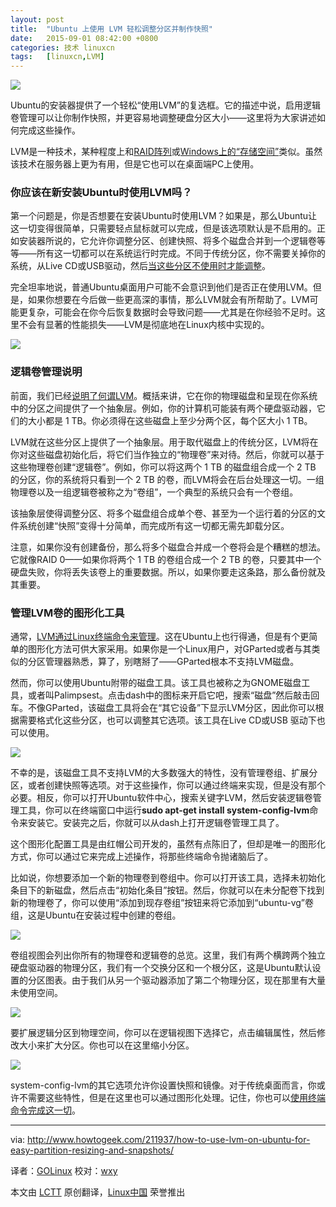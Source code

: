 ```yaml
---
layout: post
title:	"Ubuntu 上使用 LVM 轻松调整分区并制作快照"
date:	2015-09-01 08:42:00 +0800 
categories:	技术 linuxcn 
tags:	[linuxcn,LVM]
---
```



![](/Asserts/Images//attachment/album/201508/31/234513ykldvzvlrsftadk6.png)


Ubuntu的安装器提供了一个轻松“使用LVM”的复选框。它的描述中说，启用逻辑卷管理可以让你制作快照，并更容易地调整硬盘分区大小——这里将为大家讲述如何完成这些操作。


LVM是一种技术，某种程度上和[RAID阵列](http://www.howtogeek.com/162676/how-to-use-multiple-disks-intelligently-an-introduction-to-raid/)或[Windows上的“存储空间”](http://www.howtogeek.com/109380/how-to-use-windows-8s-storage-spaces-to-mirror-combine-drives/)类似。虽然该技术在服务器上更为有用，但是它也可以在桌面端PC上使用。


### 你应该在新安装Ubuntu时使用LVM吗？


第一个问题是，你是否想要在安装Ubuntu时使用LVM？如果是，那么Ubuntu让这一切变得很简单，只需要轻点鼠标就可以完成，但是该选项默认是不启用的。正如安装器所说的，它允许你调整分区、创建快照、将多个磁盘合并到一个逻辑卷等等——所有这一切都可以在系统运行时完成。不同于传统分区，你不需要关掉你的系统，从Live CD或USB驱动，然后[当这些分区不使用时才能调整](http://www.howtogeek.com/114503/how-to-resize-your-ubuntu-partitions/)。


完全坦率地说，普通Ubuntu桌面用户可能不会意识到他们是否正在使用LVM。但是，如果你想要在今后做一些更高深的事情，那么LVM就会有所帮助了。LVM可能更复杂，可能会在你今后恢复数据时会导致问题——尤其是在你经验不足时。这里不会有显著的性能损失——LVM是彻底地在Linux内核中实现的。


![](/Asserts/Images//attachment/album/201508/31/234514p44yra3goor1lrm4.png)


### 逻辑卷管理说明


前面，我们已经[说明了何谓LVM](http://www.howtogeek.com/howto/40702/how-to-manage-and-use-lvm-logical-volume-management-in-ubuntu/)。概括来讲，它在你的物理磁盘和呈现在你系统中的分区之间提供了一个抽象层。例如，你的计算机可能装有两个硬盘驱动器，它们的大小都是 1 TB。你必须得在这些磁盘上至少分两个区，每个区大小 1 TB。


LVM就在这些分区上提供了一个抽象层。用于取代磁盘上的传统分区，LVM将在你对这些磁盘初始化后，将它们当作独立的“物理卷”来对待。然后，你就可以基于这些物理卷创建“逻辑卷”。例如，你可以将这两个 1 TB 的磁盘组合成一个 2 TB 的分区，你的系统将只看到一个 2 TB 的卷，而LVM将会在后台处理这一切。一组物理卷以及一组逻辑卷被称之为“卷组”，一个典型的系统只会有一个卷组。


该抽象层使得调整分区、将多个磁盘组合成单个卷、甚至为一个运行着的分区的文件系统创建“快照”变得十分简单，而完成所有这一切都无需先卸载分区。


注意，如果你没有创建备份，那么将多个磁盘合并成一个卷将会是个糟糕的想法。它就像RAID 0——如果你将两个 1 TB 的卷组合成一个 2 TB 的卷，只要其中一个硬盘失败，你将丢失该卷上的重要数据。所以，如果你要走这条路，那么备份就及其重要。


### 管理LVM卷的图形化工具


通常，[LVM通过Linux终端命令来管理](http://www.howtogeek.com/howto/40702/how-to-manage-and-use-lvm-logical-volume-management-in-ubuntu/)。这在Ubuntu上也行得通，但是有个更简单的图形化方法可供大家采用。如果你是一个Linux用户，对GParted或者与其类似的分区管理器熟悉，算了，别瞎掰了——GParted根本不支持LVM磁盘。


然而，你可以使用Ubuntu附带的磁盘工具。该工具也被称之为GNOME磁盘工具，或者叫Palimpsest。点击dash中的图标来开启它吧，搜索“磁盘”然后敲击回车。不像GParted，该磁盘工具将会在“其它设备”下显示LVM分区，因此你可以根据需要格式化这些分区，也可以调整其它选项。该工具在Live CD或USB 驱动下也可以使用。


![](/Asserts/Images//attachment/album/201508/31/234514ybbhcrx7tylp77lp.png)


不幸的是，该磁盘工具不支持LVM的大多数强大的特性，没有管理卷组、扩展分区，或者创建快照等选项。对于这些操作，你可以通过终端来实现，但是没有那个必要。相反，你可以打开Ubuntu软件中心，搜索关键字LVM，然后安装逻辑卷管理工具，你可以在终端窗口中运行**sudo apt-get install system-config-lvm**命令来安装它。安装完之后，你就可以从dash上打开逻辑卷管理工具了。


这个图形化配置工具是由红帽公司开发的，虽然有点陈旧了，但却是唯一的图形化方式，你可以通过它来完成上述操作，将那些终端命令抛诸脑后了。


比如说，你想要添加一个新的物理卷到卷组中。你可以打开该工具，选择未初始化条目下的新磁盘，然后点击“初始化条目”按钮。然后，你就可以在未分配卷下找到新的物理卷了，你可以使用“添加到现存卷组”按钮来将它添加到“ubuntu-vg”卷组，这是Ubuntu在安装过程中创建的卷组。


![](/Asserts/Images//attachment/album/201508/31/234515x0o35f053ro1dr0o.png)


卷组视图会列出你所有的物理卷和逻辑卷的总览。这里，我们有两个横跨两个独立硬盘驱动器的物理分区，我们有一个交换分区和一个根分区，这是Ubuntu默认设置的分区图表。由于我们从另一个驱动器添加了第二个物理分区，现在那里有大量未使用空间。


![](/Asserts/Images//attachment/album/201508/31/234516cltmxtou08g6mr0m.png)


要扩展逻辑分区到物理空间，你可以在逻辑视图下选择它，点击编辑属性，然后修改大小来扩大分区。你也可以在这里缩小分区。


![](/Asserts/Images//attachment/album/201508/31/234516zlg6nd2wbg6163o1.png)


system-config-lvm的其它选项允许你设置快照和镜像。对于传统桌面而言，你或许不需要这些特性，但是在这里也可以通过图形化处理。记住，你也可以[使用终端命令完成这一切](http://www.howtogeek.com/howto/40702/how-to-manage-and-use-lvm-logical-volume-management-in-ubuntu/)。




---


via: <http://www.howtogeek.com/211937/how-to-use-lvm-on-ubuntu-for-easy-partition-resizing-and-snapshots/>


译者：[GOLinux](https://github.com/GOLinux) 校对：[wxy](https://github.com/wxy)


本文由 [LCTT](https://github.com/LCTT/TranslateProject) 原创翻译，[Linux中国](http://linux.cn/) 荣誉推出
